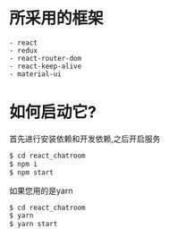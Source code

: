 # 所采用的框架
    - react
    - redux
    - react-router-dom
    - react-keep-alive
    - material-ui

# 如何启动它?

首先进行安装依赖和开发依赖,之后开启服务

```sh
$ cd react_chatroom
$ npm i
$ npm start
```

如果您用的是yarn

```sh
$ cd react_chatroom
$ yarn
$ yarn start
```

